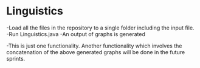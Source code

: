 # Linguistics

-Load all the files in the repository to a single folder including the input file.
-Run Linguistics.java
-An output of graphs is generated



-This is just one functionality. Another functionality which involves the concatenation of the above generated graphs will be done in the future sprints.
